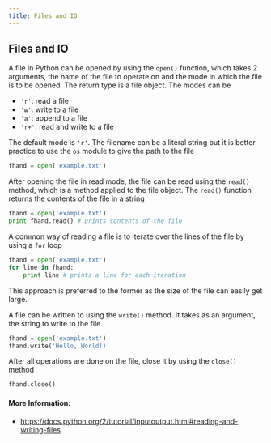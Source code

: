 ```yaml
---
title: Files and IO
---
```

## Files and IO
A file in Python can be opened by using the `open()` function, which takes 2 arguments, the name of the file to operate on and the mode in which the file is to be opened. The return type is a file object. The modes can be

- `'r'`: read a file
- `'w'`: write to a file
- `'a'`: append to a file
- `'r+'`: read and write to a file

The default mode is `'r'`. The filename can be a literal string but it is better practice to use the `os` module to give the path to the file

```python
fhand = open('example.txt')
```

After opening the file in read mode, the file can be read using the `read()` method, which is a method applied to the file object. The `read()` function returns the contents of the file in a string

```python
fhand = open('example.txt')
print fhand.read() # prints contents of the file
```

A common way of reading a file is to iterate over the lines of the file by using a `for` loop

```python
fhand = open('example.txt')
for line in fhand:
    print line # prints a line for each iteration
```

This approach is preferred to the former as the size of the file can easily get large.

A file can be written to using the `write()` method. It takes as an argument, the string to write to the file.

```python
fhand = open('example.txt')
fhand.write('Hello, World!)
```

After all operations are done on the file, close it by using the `close()` method

```python
fhand.close()
```


#### More Information:
- https://docs.python.org/2/tutorial/inputoutput.html#reading-and-writing-files


